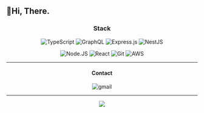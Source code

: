 ## 👋Hi, There.
  
<div align="center">

  ### Stack
  ![TypeScript](https://img.shields.io/badge/typescript-%23007ACC.svg?style=for-the-badge&logo=typescript&logoColor=white)
  ![GraphQL](https://img.shields.io/badge/-GraphQL-E10098?style=for-the-badge&logo=graphql&logoColor=white)
  ![Express.js](https://img.shields.io/badge/express.js-%23404d59.svg?style=for-the-badge&logo=express&logoColor=%2361DAFB)
  ![NestJS](https://img.shields.io/badge/nestjs-%23E0234E.svg?style=for-the-badge&logo=nestjs&logoColor=white)
  
  ![Node.JS](https://img.shields.io/badge/node.js-6DA55F?style=for-the-badge&logo=node.js&logoColor=white)
  ![React](https://img.shields.io/badge/react-%2320232a.svg?style=for-the-badge&logo=react&logoColor=%2361DAFB)
  ![Git](https://img.shields.io/badge/git-%23F05033.svg?style=for-the-badge&logo=git&logoColor=white)
  ![AWS](https://img.shields.io/badge/AWS-%23FF9900.svg?style=for-the-badge&logo=amazon-aws&logoColor=white)
  
---

  #### Contact
  ![gmail](https://img.shields.io/badge/GMail-mangph4@gmail.com-339933?style=for-the-badge&logo=gmail)
  
---
  
  <a href="https://github.com/mangpha">
    <img align="center" src="https://github-readme-stats.vercel.app/api?username=Mangpha&count_private=true&show_icons=true&theme=tokyonight" />
  </a>
</div>
